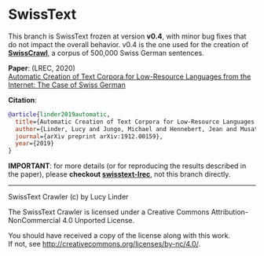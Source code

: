 # SwissText

This branch is SwissText frozen at version **v0.4**, with minor bug fixes that do not impact the overall behavior. 
v0.4 is the one used for the creation of **[SwissCrawl](https://icosys.ch/swisscrawl)**, a corpus of 500,000 Swiss German sentences. 

**Paper**: (LREC, 2020) \
[Automatic Creation of Text Corpora for Low-Resource Languages from the Internet: The Case of Swiss German](https://arxiv.org/abs/1912.00159)

**Citation**:
```bibtex
@article{linder2019automatic,
  title={Automatic Creation of Text Corpora for Low-Resource Languages from the Internet: The Case of Swiss German},
  author={Linder, Lucy and Jungo, Michael and Hennebert, Jean and Musat, Claudiu and Fischer, Andreas},
  journal={arXiv preprint arXiv:1912.00159},
  year={2019}
}
```

**IMPORTANT**: for more details (or for reproducing the results described in the paper), please **checkout [swisstext-lrec](https://github.com/derlin/swisstext-lrec)**, not this branch directly.

-------------------------------------------------

SwissText Crawler (c) by Lucy Linder

The SwissText Crawler is licensed under a Creative Commons Attribution-NonCommercial 4.0 Unported License.

You should have received a copy of the license along with this work.  
If not, see <http://creativecommons.org/licenses/by-nc/4.0/>.
